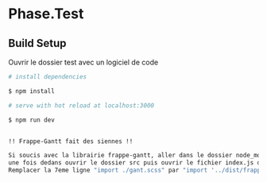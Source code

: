 # Phase.Test

## Build Setup
Ouvrir le dossier test avec un logiciel de code
```bash
# install dependencies

$ npm install

# serve with hot reload at localhost:3000

$ npm run dev


!! Frappe-Gantt fait des siennes !!

Si soucis avec la librairie frappe-gantt, aller dans le dossier node_module, chercher le dossier frappe-gantt,
une fois dedans ouvrir le dossier src puis ouvrir le fichier index.js dans un terminal de code.
Remplacer la 7eme ligne "import ./gant.scss" par "import '../dist/frappe-gantt.css;"
